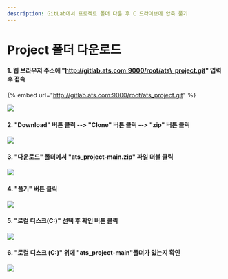 ```yaml
---
description: GitLab에서 프로젝트 폴더 다운 후 C 드라이브에 압축 풀기
---
```


# Project 폴더 다운로드

#### 1. 웹 브라우저 주소에 "http://gitlab.ats.com:9000/root/ats\_project.git" 입력 후 접속&#x20;

{% embed url="http://gitlab.ats.com:9000/root/ats_project.git" %}

![](../.gitbook/assets/vsp\_01.png)

#### 2. "Download" 버튼 클릭 --> "Clone" 버튼 클릭 --> "zip" 버튼 클릭 &#x20;

![](<../.gitbook/assets/vsp\_02 (1).png>)

#### 3. "다운로드" 폴더에서 "ats\_project-main.zip" 파일 더블 클릭&#x20;

![](<../.gitbook/assets/vsp\_03 (1).png>)

#### 4. "풀기" 버튼 클릭&#x20;

![](<../.gitbook/assets/vsp\_04 (1).png>)

#### 5. "로컬 디스크(C:)" 선택 후 확인 버튼 클릭&#x20;

![](<../.gitbook/assets/vsp\_05 (1).png>)

#### 6. "로컬 디스크 (C:)" 위에 "ats\_project-main"폴더가 있는지 확인&#x20;

![](<../.gitbook/assets/vsp\_06 (1).png>)
